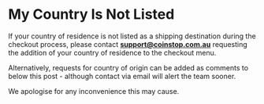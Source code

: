 
# My Country Is Not Listed

If your country of residence is not listed as a shipping destination during the checkout process, please contact **support@coinstop.com.au** requesting the addition of your country of residence to the checkout menu.

Alternatively, requests for country of origin can be added as comments to below this post - although contact via email will alert the team sooner.

We apologise for any inconvenience this may cause.
